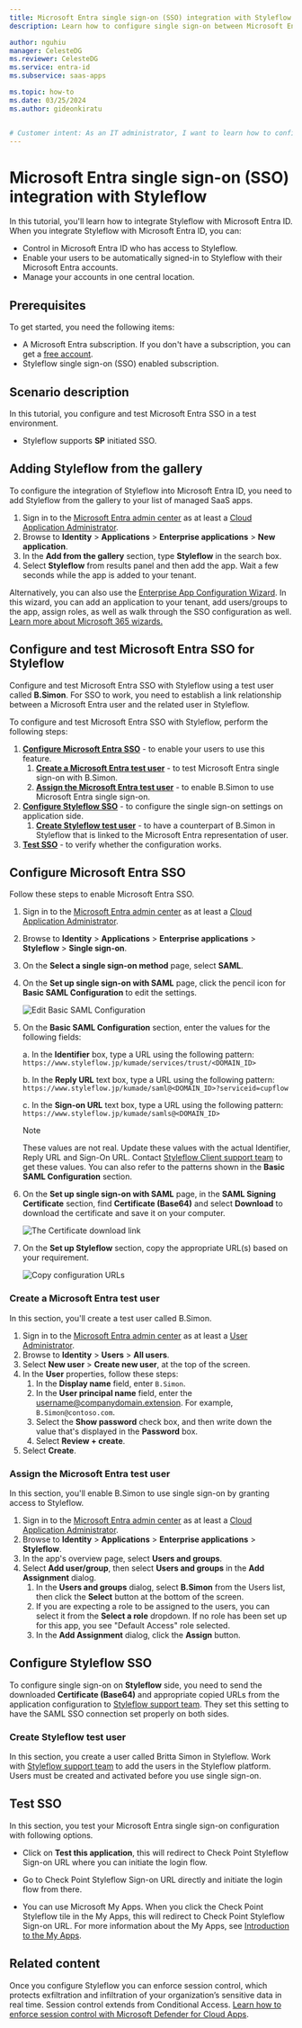 ```yaml
---
title: Microsoft Entra single sign-on (SSO) integration with Styleflow
description: Learn how to configure single sign-on between Microsoft Entra ID and Styleflow.

author: nguhiu
manager: CelesteDG
ms.reviewer: CelesteDG
ms.service: entra-id
ms.subservice: saas-apps

ms.topic: how-to
ms.date: 03/25/2024
ms.author: gideonkiratu


# Customer intent: As an IT administrator, I want to learn how to configure single sign-on between Microsoft Entra ID and Styleflow so that I can control who has access to Styleflow, enable automatic sign-in with Microsoft Entra accounts, and manage my accounts in one central location.
---
```


# Microsoft Entra single sign-on (SSO) integration with Styleflow

In this tutorial, you'll learn how to integrate Styleflow with Microsoft Entra ID. When you integrate Styleflow with Microsoft Entra ID, you can:

* Control in Microsoft Entra ID who has access to Styleflow.
* Enable your users to be automatically signed-in to Styleflow with their Microsoft Entra accounts.
* Manage your accounts in one central location.

## Prerequisites

To get started, you need the following items:

* A Microsoft Entra subscription. If you don't have a subscription, you can get a [free account](https://azure.microsoft.com/free/).
* Styleflow single sign-on (SSO) enabled subscription.

## Scenario description

In this tutorial, you configure and test Microsoft Entra SSO in a test environment.

* Styleflow supports **SP** initiated SSO.

## Adding Styleflow from the gallery

To configure the integration of Styleflow into Microsoft Entra ID, you need to add Styleflow from the gallery to your list of managed SaaS apps.

1. Sign in to the [Microsoft Entra admin center](https://entra.microsoft.com) as at least a [Cloud Application Administrator](~/identity/role-based-access-control/permissions-reference.md#cloud-application-administrator).
1. Browse to **Identity** > **Applications** > **Enterprise applications** > **New application**.
1. In the **Add from the gallery** section, type **Styleflow** in the search box.
1. Select **Styleflow** from results panel and then add the app. Wait a few seconds while the app is added to your tenant.

 Alternatively, you can also use the [Enterprise App Configuration Wizard](https://portal.office.com/AdminPortal/home?Q=Docs#/azureadappintegration). In this wizard, you can add an application to your tenant, add users/groups to the app, assign roles, as well as walk through the SSO configuration as well. [Learn more about Microsoft 365 wizards.](/microsoft-365/admin/misc/azure-ad-setup-guides)


<a name='configure-and-test-azure-ad-sso-for-styleflow'></a>

## Configure and test Microsoft Entra SSO for Styleflow

Configure and test Microsoft Entra SSO with Styleflow using a test user called **B.Simon**. For SSO to work, you need to establish a link relationship between a Microsoft Entra user and the related user in Styleflow.

To configure and test Microsoft Entra SSO with Styleflow, perform the following steps:

1. **[Configure Microsoft Entra SSO](#configure-azure-ad-sso)** - to enable your users to use this feature.
    1. **[Create a Microsoft Entra test user](#create-an-azure-ad-test-user)** - to test Microsoft Entra single sign-on with B.Simon.
    1. **[Assign the Microsoft Entra test user](#assign-the-azure-ad-test-user)** - to enable B.Simon to use Microsoft Entra single sign-on.
1. **[Configure Styleflow SSO](#configure-styleflow-sso)** - to configure the single sign-on settings on application side.
    1. **[Create Styleflow test user](#create-styleflow-test-user)** - to have a counterpart of B.Simon in Styleflow that is linked to the Microsoft Entra representation of user.
1. **[Test SSO](#test-sso)** - to verify whether the configuration works.

<a name='configure-azure-ad-sso'></a>

## Configure Microsoft Entra SSO

Follow these steps to enable Microsoft Entra SSO.

1. Sign in to the [Microsoft Entra admin center](https://entra.microsoft.com) as at least a [Cloud Application Administrator](~/identity/role-based-access-control/permissions-reference.md#cloud-application-administrator).
1. Browse to **Identity** > **Applications** > **Enterprise applications** > **Styleflow** > **Single sign-on**.
1. On the **Select a single sign-on method** page, select **SAML**.
1. On the **Set up single sign-on with SAML** page, click the pencil icon for **Basic SAML Configuration** to edit the settings.

   ![Edit Basic SAML Configuration](common/edit-urls.png)

1. On the **Basic SAML Configuration** section, enter the values for the following fields:

    a. In the **Identifier** box, type a URL using the following pattern:
    `https://www.styleflow.jp/kumade/services/trust/<DOMAIN_ID>`

    b. In the **Reply URL** text box, type a URL using the following pattern:
    `https://www.styleflow.jp/kumade/saml@<DOMAIN_ID>?serviceid=cupflow`
    
    c. In the **Sign-on URL** text box, type a URL using the following pattern:
    ` https://www.styleflow.jp/kumade/samls@<DOMAIN_ID>`

	> [!NOTE]
	> These values are not real. Update these values with the actual Identifier, Reply URL and Sign-On URL. Contact [Styleflow Client support team](mailto:styleflow-support@tdc.co.jp) to get these values. You can also refer to the patterns shown in the **Basic SAML Configuration** section.

1. On the **Set up single sign-on with SAML** page, in the **SAML Signing Certificate** section,  find **Certificate (Base64)** and select **Download** to download the certificate and save it on your computer.

	![The Certificate download link](common/certificatebase64.png)

1. On the **Set up Styleflow** section, copy the appropriate URL(s) based on your requirement.

	![Copy configuration URLs](common/copy-configuration-urls.png)

<a name='create-an-azure-ad-test-user'></a>

### Create a Microsoft Entra test user

In this section, you'll create a test user called B.Simon.

1. Sign in to the [Microsoft Entra admin center](https://entra.microsoft.com) as at least a [User Administrator](~/identity/role-based-access-control/permissions-reference.md#user-administrator).
1. Browse to **Identity** > **Users** > **All users**.
1. Select **New user** > **Create new user**, at the top of the screen.
1. In the **User** properties, follow these steps:
   1. In the **Display name** field, enter `B.Simon`.  
   1. In the **User principal name** field, enter the username@companydomain.extension. For example, `B.Simon@contoso.com`.
   1. Select the **Show password** check box, and then write down the value that's displayed in the **Password** box.
   1. Select **Review + create**.
1. Select **Create**.

<a name='assign-the-azure-ad-test-user'></a>

### Assign the Microsoft Entra test user

In this section, you'll enable B.Simon to use single sign-on by granting access to Styleflow.

1. Sign in to the [Microsoft Entra admin center](https://entra.microsoft.com) as at least a [Cloud Application Administrator](~/identity/role-based-access-control/permissions-reference.md#cloud-application-administrator).
1. Browse to **Identity** > **Applications** > **Enterprise applications** > **Styleflow**.
1. In the app's overview page, select **Users and groups**.
1. Select **Add user/group**, then select **Users and groups** in the **Add Assignment** dialog.
   1. In the **Users and groups** dialog, select **B.Simon** from the Users list, then click the **Select** button at the bottom of the screen.
   1. If you are expecting a role to be assigned to the users, you can select it from the **Select a role** dropdown. If no role has been set up for this app, you see "Default Access" role selected.
   1. In the **Add Assignment** dialog, click the **Assign** button.

## Configure Styleflow SSO

To configure single sign-on on **Styleflow** side, you need to send the downloaded **Certificate (Base64)** and appropriate copied URLs from the application configuration to [Styleflow support team](mailto:styleflow-support@tdc.co.jp). They set this setting to have the SAML SSO connection set properly on both sides.

### Create Styleflow test user

In this section, you create a user called Britta Simon in Styleflow. Work with [Styleflow support team](mailto:styleflow-support@tdc.co.jp) to add the users in the Styleflow platform. Users must be created and activated before you use single sign-on.

## Test SSO 

In this section, you test your Microsoft Entra single sign-on configuration with following options.

* Click on **Test this application**, this will redirect to Check Point Styleflow Sign-on URL where you can initiate the login flow.

* Go to Check Point Styleflow Sign-on URL directly and initiate the login flow from there.

* You can use Microsoft My Apps. When you click the Check Point Styleflow tile in the My Apps, this will redirect to Check Point Styleflow Sign-on URL. For more information about the My Apps, see [Introduction to the My Apps](https://support.microsoft.com/account-billing/sign-in-and-start-apps-from-the-my-apps-portal-2f3b1bae-0e5a-4a86-a33e-876fbd2a4510).

## Related content

Once you configure Styleflow you can enforce session control, which protects exfiltration and infiltration of your organization’s sensitive data in real time. Session control extends from Conditional Access. [Learn how to enforce session control with Microsoft Defender for Cloud Apps](/cloud-app-security/proxy-deployment-any-app).
